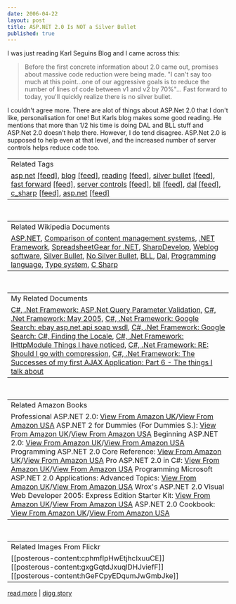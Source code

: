 ```yaml
---
date: 2006-04-22
layout: post
title: ASP.NET 2.0 Is NOT a Silver Bullet
published: true
---
```

I was just reading Karl Seguins Blog and I came across this:<br /><blockquote class="posterous_medium_quote">Before the first concrete information about 2.0 came out, promises about massive code reduction were being made.  "I can't say too much at this point...one of our aggressive goals is to reduce the number of lines of code between v1 and v2 by 70%"... Fast forward to today, you'll quickly realize there is no silver bullet.</blockquote><p />I couldn't agree more.  There are alot of things about ASP.Net 2.0 that I don't like, personalisation for one!  But Karls blog makes some good reading.  He mentions that more than 1/2 his time is doing DAL and BLL stuff and ASP.Net 2.0 doesn't help there.  However, I do tend disagree. ASP.Net 2.0 is supposed to help even at that level, and the increased number of server controls helps reduce code too.<p /><table class="TechnoratiHead TagHeader">
<tr><td>Related Tags</td></tr>
<tr class="Technorati"><td>
<a href="http://www.kinlan.co.uk/tag/asp%20net" class="Tag" rel="tag">asp net</a> <a href="http://feeds.technorati.com/feed/posts/tag/asp%20net" class="Tag">[feed]</a>, <a href="http://www.kinlan.co.uk/tag/blog" class="Tag" rel="tag">blog</a> <a href="http://feeds.technorati.com/feed/posts/tag/blog" class="Tag">[feed]</a>, <a href="http://www.kinlan.co.uk/tag/reading" class="Tag" rel="tag">reading</a> <a href="http://feeds.technorati.com/feed/posts/tag/reading" class="Tag">[feed]</a>, <a href="http://www.kinlan.co.uk/tag/silver%20bullet" class="Tag" rel="tag">silver bullet</a> <a href="http://feeds.technorati.com/feed/posts/tag/silver%20bullet" class="Tag">[feed]</a>, <a href="http://www.kinlan.co.uk/tag/fast%20forward" class="Tag" rel="tag">fast forward</a> <a href="http://feeds.technorati.com/feed/posts/tag/fast%20forward" class="Tag">[feed]</a>, <a href="http://www.kinlan.co.uk/tag/server%20controls" class="Tag" rel="tag">server controls</a> <a href="http://feeds.technorati.com/feed/posts/tag/server%20controls" class="Tag">[feed]</a>, <a href="http://www.kinlan.co.uk/tag/bll" class="Tag" rel="tag">bll</a> <a href="http://feeds.technorati.com/feed/posts/tag/bll" class="Tag">[feed]</a>, <a href="http://www.kinlan.co.uk/tag/dal" class="Tag" rel="tag">dal</a> <a href="http://feeds.technorati.com/feed/posts/tag/dal" class="Tag">[feed]</a>, <a href="http://www.kinlan.co.uk/tag/c_sharp" class="Tag" rel="tag">c_sharp</a> <a href="http://feeds.technorati.com/feed/posts/tag/c_sharp" class="Tag">[feed]</a>, <a href="http://www.kinlan.co.uk/tag/asp.net" class="Tag" rel="tag">asp.net</a> <a href="http://feeds.technorati.com/feed/posts/tag/asp.net" class="Tag">[feed]</a>
</td></tr>
</table><br /><table class="TechnoratiHead TagHeader">
<tr><td>Related Wikipedia Documents</td></tr>
<tr class="Technorati"><td>
<a href="http://en.wikipedia.org/wiki/ASP.NET" class="Tag" rel="tag">ASP.NET</a>, <a href="http://en.wikipedia.org/wiki/Comparison_of_content_management_systems" class="Tag" rel="tag">Comparison of content management systems</a>, <a href="http://en.wikipedia.org/wiki/.NET_Framework" class="Tag" rel="tag">.NET Framework</a>, <a href="http://en.wikipedia.org/wiki/SpreadsheetGear_for_.NET" class="Tag" rel="tag">SpreadsheetGear for .NET</a>, <a href="http://en.wikipedia.org/wiki/SharpDevelop" class="Tag" rel="tag">SharpDevelop</a>, <a href="http://en.wikipedia.org/wiki/Weblog_software" class="Tag" rel="tag">Weblog software</a>, <a href="http://en.wikipedia.org/wiki/Silver_Bullet" class="Tag" rel="tag">Silver Bullet</a>, <a href="http://en.wikipedia.org/wiki/No_Silver_Bullet" class="Tag" rel="tag">No Silver Bullet</a>, <a href="http://en.wikipedia.org/wiki/BLL" class="Tag" rel="tag">BLL</a>, <a href="http://en.wikipedia.org/wiki/Dal" class="Tag" rel="tag">Dal</a>, <a href="http://en.wikipedia.org/wiki/Programming_language" class="Tag" rel="tag">Programming language</a>, <a href="http://en.wikipedia.org/wiki/Dynamic_typing" class="Tag" rel="tag">Type system</a>, <a href="http://en.wikipedia.org/wiki/C_Sharp_programming_language" class="Tag" rel="tag">C Sharp</a>
</td></tr>
</table><br /><table class="TechnoratiHead TagHeader">
<tr><td>My Related Documents</td></tr>
<tr class="Technorati"><td>
<a href="http://www.kinlan.co.uk/2005/05/aspnet-query-parameter-validation.html" class="Tag" rel="tag">C#, .Net Framework: ASP.Net Query Parameter Validation</a>, <a href="http://www.kinlan.co.uk/archive/2005_05_01_dotnet-and-stuff_archive.html" class="Tag" rel="tag">C#, .Net Framework: May 2005</a>, <a href="http://www.kinlan.co.uk/2006/03/google-search-ebay-aspnet-api-soap.html" class="Tag" rel="tag">C#, .Net Framework: Google Search: ebay asp.net api soap wsdl</a>, <a href="http://www.kinlan.co.uk/2006/03/google-search-c-finding-locale.html" class="Tag" rel="tag">C#, .Net Framework: Google Search: C#, Finding the Locale</a>, <a href="http://www.kinlan.co.uk/2005/05/ihttpmodule-things-i-have-noticed.html" class="Tag" rel="tag">C#, .Net Framework: IHttpModule Things I have noticed</a>, <a href="http://www.kinlan.co.uk/2005/10/re-should-i-go-with-compression.html" class="Tag" rel="tag">C#, .Net Framework: RE: Should I go with compression</a>, <a href="http://www.kinlan.co.uk/2005/08/successes-of-my-first-ajax_112453033298247439.html" class="Tag" rel="tag">C#, .Net Framework: The Successes of my first AJAX Application: Part 6 - The things I talk about</a>
</td></tr>
</table><br /><table class="TechnoratiHead TagHeader">
<tr><td>Related Amazon Books</td></tr>
<tr class="Technorati"><td>Professional ASP.NET 2.0: <a href="http://www.amazon.co.uk/exec/obidos/redirect?tag=cnetfra-21&amp;link_code=xm2&amp;camp=2025&amp;creative=165953&amp;path=http://www.amazon.co.uk/gp/redirect.html%253fASIN=0764576100%2526tag=cnetfra-21%2526lcode=xm2%2526cID=2025%2526ccmID=165953%2526location=/o/ASIN/0764576100%25253FSubscriptionId=0CM2PVF6VAHJQKW5G782" class="Tag" rel="tag">View From Amazon UK</a>/<a href="http://www.amazon.com/exec/obidos/redirect?tag=cnetfra-20&amp;link_code=xm2&amp;camp=2025&amp;creative=165953&amp;path=http://www.amazon.com/gp/redirect.html%253fASIN=0764576100%2526tag=cnetfra-20%2526lcode=xm2%2526cID=2025%2526ccmID=165953%2526location=/o/ASIN/0764576100%25253FSubscriptionId=0CM2PVF6VAHJQKW5G782" class="Tag" rel="tag">View From Amazon USA</a> ASP.NET 2 for Dummies (For Dummies S.): <a href="http://www.amazon.co.uk/exec/obidos/redirect?tag=cnetfra-21&amp;link_code=xm2&amp;camp=2025&amp;creative=165953&amp;path=http://www.amazon.co.uk/gp/redirect.html%253fASIN=076457907X%2526tag=cnetfra-21%2526lcode=xm2%2526cID=2025%2526ccmID=165953%2526location=/o/ASIN/076457907X%25253FSubscriptionId=0CM2PVF6VAHJQKW5G782" class="Tag" rel="tag">View From Amazon UK</a>/<a href="http://www.amazon.com/exec/obidos/redirect?tag=cnetfra-20&amp;link_code=xm2&amp;camp=2025&amp;creative=165953&amp;path=http://www.amazon.com/gp/redirect.html%253fASIN=076457907X%2526tag=cnetfra-20%2526lcode=xm2%2526cID=2025%2526ccmID=165953%2526location=/o/ASIN/076457907X%25253FSubscriptionId=0CM2PVF6VAHJQKW5G782" class="Tag" rel="tag">View From Amazon USA</a> Beginning ASP.NET 2.0: <a href="http://www.amazon.co.uk/exec/obidos/redirect?tag=cnetfra-21&amp;link_code=xm2&amp;camp=2025&amp;creative=165953&amp;path=http://www.amazon.co.uk/gp/redirect.html%253fASIN=0764588508%2526tag=cnetfra-21%2526lcode=xm2%2526cID=2025%2526ccmID=165953%2526location=/o/ASIN/0764588508%25253FSubscriptionId=0CM2PVF6VAHJQKW5G782" class="Tag" rel="tag">View From Amazon UK</a>/<a href="http://www.amazon.com/exec/obidos/redirect?tag=cnetfra-20&amp;link_code=xm2&amp;camp=2025&amp;creative=165953&amp;path=http://www.amazon.com/gp/redirect.html%253fASIN=0764588508%2526tag=cnetfra-20%2526lcode=xm2%2526cID=2025%2526ccmID=165953%2526location=/o/ASIN/0764588508%25253FSubscriptionId=0CM2PVF6VAHJQKW5G782" class="Tag" rel="tag">View From Amazon USA</a> Programming ASP.NET 2.0 Core Reference: <a href="http://www.amazon.co.uk/exec/obidos/redirect?tag=cnetfra-21&amp;link_code=xm2&amp;camp=2025&amp;creative=165953&amp;path=http://www.amazon.co.uk/gp/redirect.html%253fASIN=0735621764%2526tag=cnetfra-21%2526lcode=xm2%2526cID=2025%2526ccmID=165953%2526location=/o/ASIN/0735621764%25253FSubscriptionId=0CM2PVF6VAHJQKW5G782" class="Tag" rel="tag">View From Amazon UK</a>/<a href="http://www.amazon.com/exec/obidos/redirect?tag=cnetfra-20&amp;link_code=xm2&amp;camp=2025&amp;creative=165953&amp;path=http://www.amazon.com/gp/redirect.html%253fASIN=0735621764%2526tag=cnetfra-20%2526lcode=xm2%2526cID=2025%2526ccmID=165953%2526location=/o/ASIN/0735621764%25253FSubscriptionId=0CM2PVF6VAHJQKW5G782" class="Tag" rel="tag">View From Amazon USA</a> Pro ASP.NET 2.0 in C#: <a href="http://www.amazon.co.uk/exec/obidos/redirect?tag=cnetfra-21&amp;link_code=xm2&amp;camp=2025&amp;creative=165953&amp;path=http://www.amazon.co.uk/gp/redirect.html%253fASIN=1590594967%2526tag=cnetfra-21%2526lcode=xm2%2526cID=2025%2526ccmID=165953%2526location=/o/ASIN/1590594967%25253FSubscriptionId=0CM2PVF6VAHJQKW5G782" class="Tag" rel="tag">View From Amazon UK</a>/<a href="http://www.amazon.com/exec/obidos/redirect?tag=cnetfra-20&amp;link_code=xm2&amp;camp=2025&amp;creative=165953&amp;path=http://www.amazon.com/gp/redirect.html%253fASIN=1590594967%2526tag=cnetfra-20%2526lcode=xm2%2526cID=2025%2526ccmID=165953%2526location=/o/ASIN/1590594967%25253FSubscriptionId=0CM2PVF6VAHJQKW5G782" class="Tag" rel="tag">View From Amazon USA</a> Programming Microsoft ASP.NET 2.0 Applications: Advanced Topics: <a href="http://www.amazon.co.uk/exec/obidos/redirect?tag=cnetfra-21&amp;link_code=xm2&amp;camp=2025&amp;creative=165953&amp;path=http://www.amazon.co.uk/gp/redirect.html%253fASIN=0735621772%2526tag=cnetfra-21%2526lcode=xm2%2526cID=2025%2526ccmID=165953%2526location=/o/ASIN/0735621772%25253FSubscriptionId=0CM2PVF6VAHJQKW5G782" class="Tag" rel="tag">View From Amazon UK</a>/<a href="http://www.amazon.com/exec/obidos/redirect?tag=cnetfra-20&amp;link_code=xm2&amp;camp=2025&amp;creative=165953&amp;path=http://www.amazon.com/gp/redirect.html%253fASIN=0735621772%2526tag=cnetfra-20%2526lcode=xm2%2526cID=2025%2526ccmID=165953%2526location=/o/ASIN/0735621772%25253FSubscriptionId=0CM2PVF6VAHJQKW5G782" class="Tag" rel="tag">View From Amazon USA</a> Wrox's ASP.NET 2.0 Visual Web Developer 2005: Express Edition Starter Kit: <a href="http://www.amazon.co.uk/exec/obidos/redirect?tag=cnetfra-21&amp;link_code=xm2&amp;camp=2025&amp;creative=165953&amp;path=http://www.amazon.co.uk/gp/redirect.html%253fASIN=0764588079%2526tag=cnetfra-21%2526lcode=xm2%2526cID=2025%2526ccmID=165953%2526location=/o/ASIN/0764588079%25253FSubscriptionId=0CM2PVF6VAHJQKW5G782" class="Tag" rel="tag">View From Amazon UK</a>/<a href="http://www.amazon.com/exec/obidos/redirect?tag=cnetfra-20&amp;link_code=xm2&amp;camp=2025&amp;creative=165953&amp;path=http://www.amazon.com/gp/redirect.html%253fASIN=0764588079%2526tag=cnetfra-20%2526lcode=xm2%2526cID=2025%2526ccmID=165953%2526location=/o/ASIN/0764588079%25253FSubscriptionId=0CM2PVF6VAHJQKW5G782" class="Tag" rel="tag">View From Amazon USA</a> ASP.NET 2.0 Cookbook: <a href="http://www.amazon.co.uk/exec/obidos/redirect?tag=cnetfra-21&amp;link_code=xm2&amp;camp=2025&amp;creative=165953&amp;path=http://www.amazon.co.uk/gp/redirect.html%253fASIN=0596100647%2526tag=cnetfra-21%2526lcode=xm2%2526cID=2025%2526ccmID=165953%2526location=/o/ASIN/0596100647%25253FSubscriptionId=0CM2PVF6VAHJQKW5G782" class="Tag" rel="tag">View From Amazon UK</a>/<a href="http://www.amazon.com/exec/obidos/redirect?tag=cnetfra-20&amp;link_code=xm2&amp;camp=2025&amp;creative=165953&amp;path=http://www.amazon.com/gp/redirect.html%253fASIN=0596100647%2526tag=cnetfra-20%2526lcode=xm2%2526cID=2025%2526ccmID=165953%2526location=/o/ASIN/0596100647%25253FSubscriptionId=0CM2PVF6VAHJQKW5G782" class="Tag" rel="tag">View From Amazon USA</a>
</td></tr>
</table><br /><table class="TechnoratiHead TagHeader">
<tr><td>Related Images From Flickr</td></tr>
<tr class="Technorati"><td>
<span style="float: left;">[[posterous-content:cphmflpHwEtjhcIxuuCE]]</span><span style="float: left;">[[posterous-content:gxgGqtdJxuqlDHJviefF]]</span><span style="float: left;">[[posterous-content:hGeFCpyEDqumJwGmbJke]]</span>
</td></tr>
</table><p /><a href="http://codebetter.com/blogs/karlseguin/archive/2006/04/20/143118.aspx">read more</a> | <a href="http://digg.com/programming/ASP.NET_2.0_Is_NOT_a_Silver_Bullet">digg story</a><div class="blogger-post-footer"><img class="posterous_download_image" src="https://blogger.googleusercontent.com/tracker/8109338-114571337030637255?l=www.kinlan.co.uk%2Findex.html" height="1" alt="" width="1" /></div>

